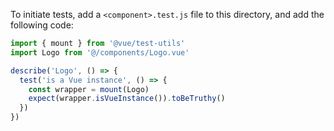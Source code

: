 To initiate tests, add a `<component>.test.js` file to this directory,
and add the following code:

```js
import { mount } from '@vue/test-utils'
import Logo from '@/components/Logo.vue'

describe('Logo', () => {
  test('is a Vue instance', () => {
    const wrapper = mount(Logo)
    expect(wrapper.isVueInstance()).toBeTruthy()
  })
})
```
